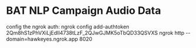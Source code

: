 # BAT NLP Campaign Audio Data
config the ngrok auth: ngrok config add-authtoken 2Qm8hS1zPhVXiLjEdlI4738tLzF_2QJwGJMK5oTbQD33QSVXS
ngrok http --domain=hawkeyes.ngrok.app 8020